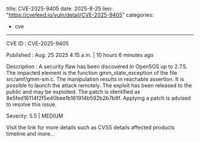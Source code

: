  
title: CVE-2025-9405
date: 2025-8-25
lien: "https://cvefeed.io/vuln/detail/CVE-2025-9405"
categories:
  - cve
---

CVE ID : CVE-2025-9405

Published :  Aug. 25
2025
4:15 a.m. | 10 hours
6 minutes ago

Description : A security flaw has been discovered in Open5GS up to 2.7.5. The impacted element is the function gmm_state_exception of the file src/amf/gmm-sm.c. The manipulation results in reachable assertion. It is possible to launch the attack remotely. The exploit has been released to the public and may be exploited. The patch is identified as 8e5fed16114f2f5e40bee1b161914b592b2b7b8f. Applying a patch is advised to resolve this issue.

Severity: 5.5 | MEDIUM

Visit the link for more details
such as CVSS details
affected products
timeline
and more...
